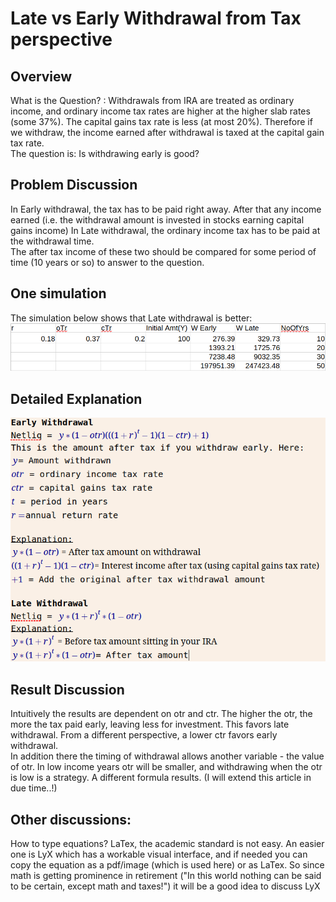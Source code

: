 # Late vs Early Withdrawal from Tax perspective

## Overview
What is the Question? : 
Withdrawals from IRA are treated as ordinary income, and ordinary income tax rates are higher at the higher slab rates (some 37%). The capital gains tax rate is less (at most 20%). Therefore if we withdraw, the income earned after withdrawal is taxed at the capital gain tax rate.  
The question is: Is withdrawing early is good?

## Problem Discussion
In Early withdrawal, the tax has to be paid right away. After that any income earned (i.e. the withdrawal amount is invested in stocks earning capital gains income) 
In Late withdrawal, the ordinary income tax has to be paid at the withdrawal time.  
The after tax income of these two should be compared for some period of time (10 years or so) to answer to the question.  

## One simulation
The simulation below shows that Late withdrawal is better:  
<img src="img/retirement/lateEarly/xl.png"> 

## Detailed Explanation  
<img src="img/retirement/lateEarly/eqn.png"> 

## Result Discussion

Intuitively the results are dependent on otr and ctr. The higher the otr, the more the tax paid early, leaving less for investment. This favors late withdrawal. From a different perspective, a lower ctr favors early withdrawal.  
In addition there the timing of withdrawal allows another variable - the value of otr. In low income years otr will be smaller, and withdrawing when the otr is low is a strategy. A different formula results. (I will extend this article in due time..!)

## Other discussions:
How to type equations? LaTex, the academic standard is not easy. An easier one is LyX which has a workable visual interface, and if needed you can copy the equation as a pdf/image (which is used here) or as LaTex. So since math is getting prominence in retirement ("In this world nothing can be said to be certain, except math and taxes!") it will be a good idea to discuss LyX

<down-load fileNm="retirement/lateEarly/lateEarly.xlsx" label="lateEarly.xlsx"></down-load>